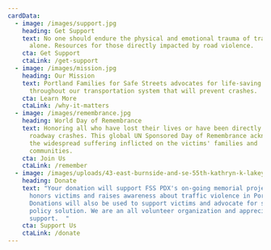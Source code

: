 ```yaml
---
cardData:
  - image: /images/support.jpg
    heading: Get Support
    text: No one should endure the physical and emotional trauma of traffic violence
      alone. Resources for those directly impacted by road violence.
    cta: Get Support
    ctaLink: /get-support
  - image: /images/mission.jpg
    heading: Our Mission
    text: Portland Families for Safe Streets advocates for life-saving changes
      throughout our transportation system that will prevent crashes.
    cta: Learn More
    ctaLink: /why-it-matters
  - image: /images/remembrance.jpg
    heading: World Day of Remembrance
    text: Honoring all who have lost their lives or have been directly impacted by
      roadway crashes. This global UN Sponsored Day of Remembrance acknowledges
      the widespread suffering inflicted on the victims' families and
      communities.
    cta: Join Us
    ctaLink: /remember
  - image: /images/uploads/43-east-burnside-and-se-55th-kathryn-k-lakeya.jpg
    heading: Donate
    text: "Your donation will support FSS PDX's on-going memorial project, which
      honors victims and raises awareness about traffic violence in Portland.
      Donations will also be used to support victims and advocate for sound
      policy solution. We are an all volunteer organization and appreciate you
      support.  "
    cta: Support Us
    ctaLink: /donate
---
```

